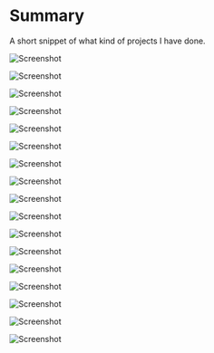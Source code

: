 # Summary
A short snippet of what kind of projects I have done.

![Screenshot](https://github.com/achohan01/Summary/blob/master/RiseofGallantmon.png)

![Screenshot](https://github.com/achohan01/Summary/blob/master/Chess%20Program.bmp)

![Screenshot](https://github.com/achohan01/Summary/blob/master/PokeballThrowingGame.png)

![Screenshot](https://github.com/achohan01/Summary/blob/master/College%20Program.bmp)

![Screenshot](https://github.com/achohan01/Summary/blob/master/MolonLabeWebpage.png)

![Screenshot](https://github.com/achohan01/Summary/blob/master/AddedSearchType.png)

![Screenshot](https://github.com/achohan01/Summary/blob/master/TorvaPlatebody.png)

![Screenshot](https://github.com/achohan01/Summary/blob/master/CollegeTester.png)

![Screenshot](https://github.com/achohan01/Summary/blob/master/StarcraftAnimation.png)

![Screenshot](https://github.com/achohan01/Summary/blob/master/LinkedList.png)

![Screenshot](https://github.com/achohan01/Summary/blob/master/Polynomial1.bmp)

![Screenshot](https://github.com/achohan01/Summary/blob/master/Polynomial2.bmp)

![Screenshot](https://github.com/achohan01/Summary/blob/master/Wix1.png)

![Screenshot](https://github.com/achohan01/Summary/blob/master/Wix2.png)

![Screenshot](https://github.com/achohan01/Summary/blob/master/Ms%20Excel.bmp)

![Screenshot](https://github.com/achohan01/Summary/blob/master/Animation%20Project(High%20School).bmp)

![Screenshot](https://github.com/achohan01/Summary/blob/master/Gun%20Video%20Contest.bmp)
